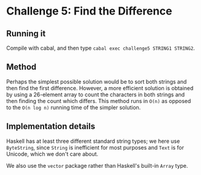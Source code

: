# Challenge 5: Find the Difference

## Running it

Compile with cabal, and then type `cabal exec challenge5 STRING1 STRING2`.

## Method

Perhaps the simplest possible solution would be to sort both strings and then
find the first difference. However, a more efficient solution is obtained by
using a 26-element array to count the characters in both strings and then
finding the count which differs. This method runs in `O(n)` as opposed to the
`O(n log n)` running time of the simpler solution.

## Implementation details

Haskell has at least three different standard string types; we here use
`ByteString`, since `String` is inefficient for most purposes and `Text` is for
Unicode, which we don't care about.

We also use the `vector` package rather than Haskell's built-in `Array` type.